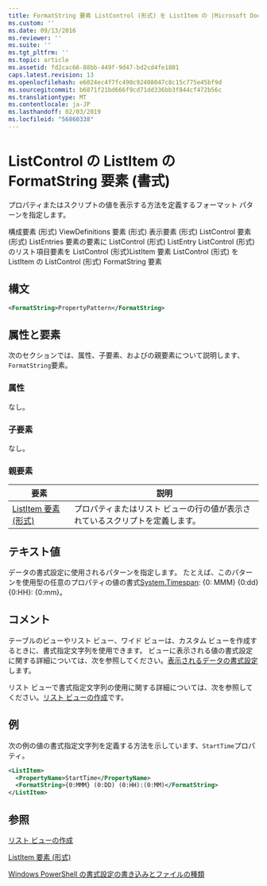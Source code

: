 ```yaml
---
title: FormatString 要素 ListControl (形式) を ListItem の |Microsoft Docs
ms.custom: ''
ms.date: 09/13/2016
ms.reviewer: ''
ms.suite: ''
ms.tgt_pltfrm: ''
ms.topic: article
ms.assetid: fd2cac66-88bb-449f-9d47-bd2cd4fe1801
caps.latest.revision: 13
ms.openlocfilehash: e6024ec4f7fc490c92408047c8c15c775e45bf9d
ms.sourcegitcommit: b6871f21bd666f9cd71dd336bb3f844cf472b56c
ms.translationtype: MT
ms.contentlocale: ja-JP
ms.lasthandoff: 02/03/2019
ms.locfileid: "56860338"
---
```

# <a name="formatstring-element-for-listitem-for-listcontrol--format"></a>ListControl の ListItem の FormatString 要素 (書式)

プロパティまたはスクリプトの値を表示する方法を定義するフォーマット パターンを指定します。

構成要素 (形式) ViewDefinitions 要素 (形式) 表示要素 (形式) ListControl 要素 (形式) ListEntries 要素の要素に ListControl (形式) ListEntry ListControl (形式) のリスト項目要素を ListControl (形式)ListItem 要素 ListControl (形式) を ListItem の ListControl (形式) FormatString 要素

## <a name="syntax"></a>構文

```xml
<FormatString>PropertyPattern</FormatString>
```

## <a name="attributes-and-elements"></a>属性と要素

次のセクションでは、属性、子要素、およびの親要素について説明します、`FormatString`要素。

### <a name="attributes"></a>属性

なし。

### <a name="child-elements"></a>子要素

なし。

### <a name="parent-elements"></a>親要素

|要素|説明|
|-------------|-----------------|
|[ListItem 要素 (形式)](./listitem-element-for-listitems-for-listcontrol-format.md)|プロパティまたはリスト ビューの行の値が表示されているスクリプトを定義します。|

## <a name="text-value"></a>テキスト値

データの書式設定に使用されるパターンを指定します。 たとえば、このパターンを使用型の任意のプロパティの値の書式[System.Timespan](/dotnet/api/System.TimeSpan): {0: MMM} {0:dd} {0:HH}: {0:mm}。

## <a name="remarks"></a>コメント

テーブルのビューやリスト ビュー、ワイド ビューは、カスタム ビューを作成するときに、書式指定文字列を使用できます。 ビューに表示される値の書式設定に関する詳細については、次を参照してください。[表示されるデータの書式設定](./formatting-displayed-data.md)します。

リスト ビューで書式指定文字列の使用に関する詳細については、次を参照してください。[リスト ビューの作成](./creating-a-list-view.md)です。

## <a name="example"></a>例

次の例の値の書式指定文字列を定義する方法を示しています、`StartTime`プロパティ。

```xml
<ListItem>
  <PropertyName>StartTime</PropertyName>
  <FormatString>{0:MMM} (0:DD) (0:HH):(0:MM)</FormatString>
</ListItem>
```

## <a name="see-also"></a>参照

[リスト ビューの作成](./creating-a-list-view.md)

[ListItem 要素 (形式)](./listitem-element-for-listitems-for-listcontrol-format.md)

[Windows PowerShell の書式設定の書き込みとファイルの種類](./writing-a-powershell-formatting-file.md)
